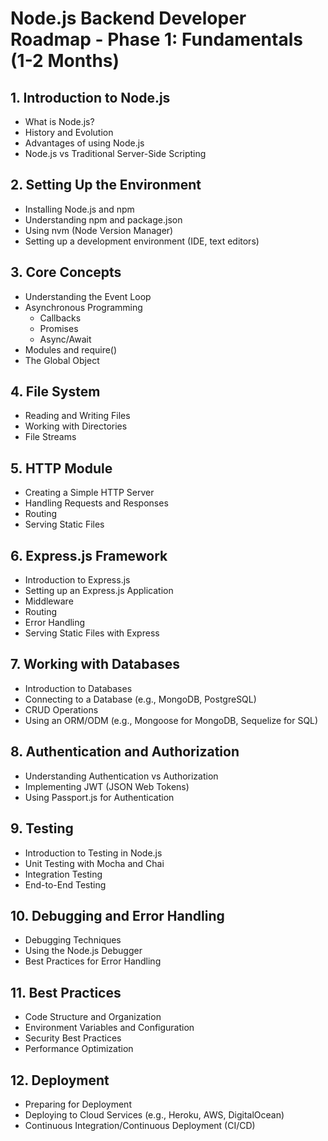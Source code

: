 # Node.js Backend Developer Roadmap - Phase 1: Fundamentals (1-2 Months)

## 1. Introduction to Node.js
- What is Node.js?
- History and Evolution
- Advantages of using Node.js
- Node.js vs Traditional Server-Side Scripting

## 2. Setting Up the Environment
- Installing Node.js and npm
- Understanding npm and package.json
- Using nvm (Node Version Manager)
- Setting up a development environment (IDE, text editors)

## 3. Core Concepts
- Understanding the Event Loop
- Asynchronous Programming
  - Callbacks
  - Promises
  - Async/Await
- Modules and require()
- The Global Object

## 4. File System
- Reading and Writing Files
- Working with Directories
- File Streams

## 5. HTTP Module
- Creating a Simple HTTP Server
- Handling Requests and Responses
- Routing
- Serving Static Files

## 6. Express.js Framework
- Introduction to Express.js
- Setting up an Express.js Application
- Middleware
- Routing
- Error Handling
- Serving Static Files with Express

## 7. Working with Databases
- Introduction to Databases
- Connecting to a Database (e.g., MongoDB, PostgreSQL)
- CRUD Operations
- Using an ORM/ODM (e.g., Mongoose for MongoDB, Sequelize for SQL)

## 8. Authentication and Authorization
- Understanding Authentication vs Authorization
- Implementing JWT (JSON Web Tokens)
- Using Passport.js for Authentication

## 9. Testing
- Introduction to Testing in Node.js
- Unit Testing with Mocha and Chai
- Integration Testing
- End-to-End Testing

## 10. Debugging and Error Handling
- Debugging Techniques
- Using the Node.js Debugger
- Best Practices for Error Handling

## 11. Best Practices
- Code Structure and Organization
- Environment Variables and Configuration
- Security Best Practices
- Performance Optimization

## 12. Deployment
- Preparing for Deployment
- Deploying to Cloud Services (e.g., Heroku, AWS, DigitalOcean)
- Continuous Integration/Continuous Deployment (CI/CD)